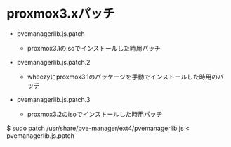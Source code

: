proxmox3.xパッチ
===================

* pvemanagerlib.js.patch
  * proxmox3.1のisoでインストールした時用パッチ

* pvemanagerlib.js.patch.2
  * wheezyにproxmox3.1のパッケージを手動でインストールした時用のパッチ

* pvemanagerlib.js.patch.3
  * proxmox3.2のisoでインストールした時用パッチ

$ sudo patch /usr/share/pve-manager/ext4/pvemanagerlib.js < pvemanagerlib.js.patch

